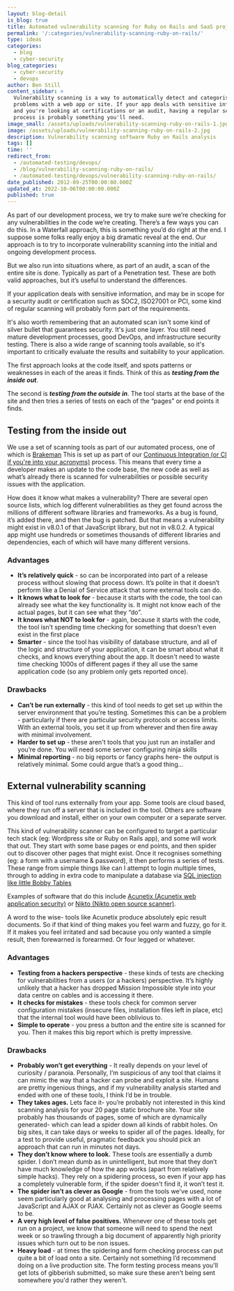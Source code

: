 ```yaml
---
layout: blog-detail
is_blog: true
title: Automated vulnerability scanning for Ruby on Rails and SaaS projects
permalink: '/:categories/vulnerability-scanning-ruby-on-rails/'
type: ideas
categories:
  - blog
  - cyber-security
blog_categories:
  - cyber-security
  - devops
author: Ben Still
content_sidebar: >
  Vulnerability scanning is a way to automatically detect and categorise
  problems with a web app or site. If your app deals with sensitive information,
  and you're looking at certifications or an audit, having a regular scanning
  process is probably something you'll need.
image_small: /assets/uploads/vulnerability-scanning-ruby-on-rails-1.jpg
image: /assets/uploads/vulnerability-scanning-ruby-on-rails-2.jpg
description: Vulnerability scanning software Ruby on Rails analysis
tags: []
time: ''
redirect_from:
  - /automated-testing/devops/
  - /blog/vulnerability-scanning-ruby-on-rails/
  - /automated-testing/devops/vulnerability-scanning-ruby-on-rails/
date_published: 2012-09-25T00:00:00.000Z
updated_at: 2022-10-06T00:00:00.000Z
published: true
---
```


As part of our development process, we try to make sure we’re checking for any vulnerabilities in the code we’re creating. There’s a few ways you can do this. In a Waterfall approach, this is something you’d do right at the end. I suppose some folks really enjoy a big dramatic reveal at the end. Our approach is to try to incorporate vulnerability scanning into the initial and ongoing development process.

But we also run into situations where, as part of an audit, a scan of the entire site is done. Typically as part of a Penetration test. These are both valid approaches, but it’s useful to understand the differences.

If your application deals with sensitive information, and may be in scope for a security audit or certification such as SOC2, ISO27001 or PCI, some kind of regular scanning will probably form part of the requirements.

It's also worth remembering that an automated scan isn't some kind of silver bullet that guarantees security. It's just one layer. You still need mature development processes, good DevOps, and infrastructure security testing. There is also a wide range of scanning tools available, so it's important to critically evaluate the results and suitability to your application.

The first approach looks at the code itself, and spots patterns or weaknesses in each of the areas it finds. Think of this as ***testing from the inside out***.

The second is ***testing from the outside in***. The tool starts at the base of the site and then tries a series of tests on each of the “pages” or end points it finds.

## **Testing from the inside out**

We use a set of scanning tools as part of our automated process, one of which is [Brakeman](http://brakemanscanner.org/) This is set up as part of our [Continuous Integration (or CI if you're into your acronyms)](http://en.wikipedia.org/wiki/Continuous_integration) process. This means that every time a developer makes an update to the code base, the new code as well as what’s already there is scanned for vulnerabilities or possible security issues with the application.

How does it know what makes a vulnerability? There are several open source lists, which log different vulnerabilities as they get found across the millions of different software libraries and frameworks. As a bug is found, it’s added there, and then the bug is patched. But that means a vulnerability might exist in v8.0.1 of that JavaScript library, but not in v8.0.2. A typical app might use hundreds or sometimes thousands of different libraries and dependencies, each of which will have many different versions.

### **Advantages**

* **It’s relatively quick** - so can be incorporated into part of a release process without slowing that process down. It’s polite in that it doesn’t perform like a Denial of Service attack that some external tools can do.
* **It knows what to look for** - because it starts with the code, the tool can already see what the key functionality is. It might not know each of the actual pages, but it can see what they “do”.
* **It knows what NOT to look for** - again, because it starts with the code, the tool isn’t spending time checking for something that doesn’t even exist in the first place
* **Smarter** - since the tool has visibility of database structure, and all of the logic and structure of your application, it can be smart about what it checks, and knows everything about the app. It doesn't need to waste time checking 1000s of different pages if they all use the same application code (so any problem only gets reported once).

### **Drawbacks**

* **Can’t be run externally** - this kind of tool needs to get set up within the server environment that you’re testing. Sometimes this can be a problem - particularly if there are particular security protocols or access limits. With an external tools, you set it up from wherever and then fire away with minimal involvement.
* **Harder to set up** - these aren't tools that you just run an installer and you’re done. You will need some server configuring ninja skills
* **Minimal reporting** - no big reports or fancy graphs here- the output is relatively minimal. Some could argue that’s a good thing…

## **External vulnerability scanning**

This kind of tool runs externally from your app. Some tools are cloud based, where they run off a server that is included in the tool. Others are software you download and install, either on your own computer or a separate server.

This kind of vulnerability scanner can be configured to target a particular tech stack (eg: Wordpress site or Ruby on Rails app), and some will work that out. They start with some base pages or end points, and then spider out to discover other pages that might exist. Once it recognises something (eg: a form with a username & password), it then performs a series of tests. These range from simple things like can I attempt to login multiple times, through to adding in extra code to manipulate a database via [SQL injection like little Bobby Tables](http://xkcd.com/327/)

Examples of software that do this include [Acunetix (Acunetix web application security)](http://www.acunetix.com/) or [Nikto (Nikto open source scanner)](http://cirt.net/nikto2).

A word to the wise- tools like Acunetix produce absolutely epic result documents. So if that kind of thing makes you feel warm and fuzzy, go for it. If it makes you feel irritated and sad because you only wanted a simple result, then forewarned is forearmed. Or four legged or whatever.

### **Advantages**

* **Testing from a hackers perspective** - these kinds of tests are checking for vulnerabilities from a users (or a hackers) perspective. It’s highly unlikely that a hacker has dropped Mission Impossible style into your data centre on cables and is accessing it there.
* **It checks for mistakes** - these tools check for common server configuration mistakes (insecure files, installation files left in place, etc) that the internal tool would have been oblivious to.
* **Simple to operate** - you press a button and the entire site is scanned for you. Then it makes this big report which is pretty impressive.

### **Drawbacks**

* **Probably won’t get everything** - It really depends on your level of curiosity / paranoia. Personally, I’m suspicious of any tool that claims it can mimic the way that a hacker can probe and exploit a site. Humans are pretty ingenious things, and if my vulnerability analysis started and ended with one of these tools, I think I’d be in trouble.
* **They takes ages.** Lets face it- you’re probably not interested in this kind scanning analysis for your 20 page static brochure site. Your site probably has thousands of pages, some of which are dynamically generated- which can lead a spider down all kinds of rabbit holes. On big sites, it can take days or weeks to spider all of the pages. Ideally, for a test to provide useful, pragmatic feedback you should pick an approach that can run in minutes not days.
* **They don’t know where to look.** These tools are essentially a dumb spider. I don’t mean dumb as in unintelligent, but more that they don’t have much knowledge of how the app works (apart from relatively simple hacks). They rely on a spidering process, so even if your app has a completely vulnerable form, if the spider doesn't find it, it won’t test it.
* **The spider isn’t as clever as Google** - from the tools we've used, none seem particularly good at analysing and processing pages with a lot of JavaScript and AJAX or PJAX. Certainly not as clever as Google seems to be.
* **A very high level of false positives.** Whenever one of these tools get run on a project, we know that someone will need to spend the next week or so trawling through a big document of apparently high priority issues which turn out to be non issues.
* **Heavy load** - at times the spidering and form checking process can put quite a bit of load onto a site. Certainly not something I’d recommend doing on a live production site. The form testing process means you'll get lots of gibberish submitted, so make sure these aren't being sent somewhere you'd rather they weren't.
